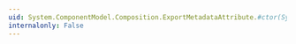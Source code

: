 ```yaml
---
uid: System.ComponentModel.Composition.ExportMetadataAttribute.#ctor(System.String,System.Object)
internalonly: False
---
```

